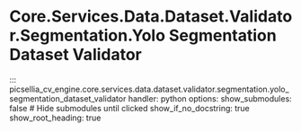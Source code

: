 # Core.Services.Data.Dataset.Validator.Segmentation.Yolo Segmentation Dataset Validator

::: picsellia_cv_engine.core.services.data.dataset.validator.segmentation.yolo_segmentation_dataset_validator
    handler: python
    options:
        show_submodules: false  # Hide submodules until clicked
        show_if_no_docstring: true
        show_root_heading: true
